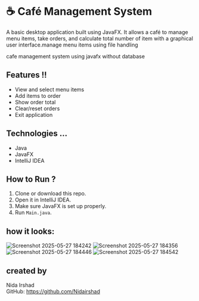 
# ☕ Café Management System

A basic desktop application built using JavaFX. It allows a café to manage menu items, take orders, and calculate total number of item  with a graphical user interface.manage menu items using file handling

cafe management system using javafx without database

##  Features !!
- View and select menu items
- Add items to order
- Show order total
- Clear/reset orders
- Exit application

## Technologies ...
- Java
- JavaFX
- IntelliJ IDEA

##  How to Run ?

1. Clone or download this repo.
2. Open it in IntelliJ IDEA.
3. Make sure JavaFX is set up properly.
4. Run `Main.java`.

## how it looks:
![Screenshot 2025-05-27 184242](https://github.com/user-attachments/assets/1c49c974-84e2-4ff8-9564-58aa13f9b791)
![Screenshot 2025-05-27 184356](https://github.com/user-attachments/assets/540ef688-0e4d-4dc4-b8e1-984ce26be273)
![Screenshot 2025-05-27 184446](https://github.com/user-attachments/assets/8fa75891-2d67-4330-96f0-dbfe84ab235b)
![Screenshot 2025-05-27 184542](https://github.com/user-attachments/assets/150cca56-12ca-4d81-bda6-3e5c4805877f)


## created by
Nida Irshad  
GitHub: https://github.com/Nidairshad
